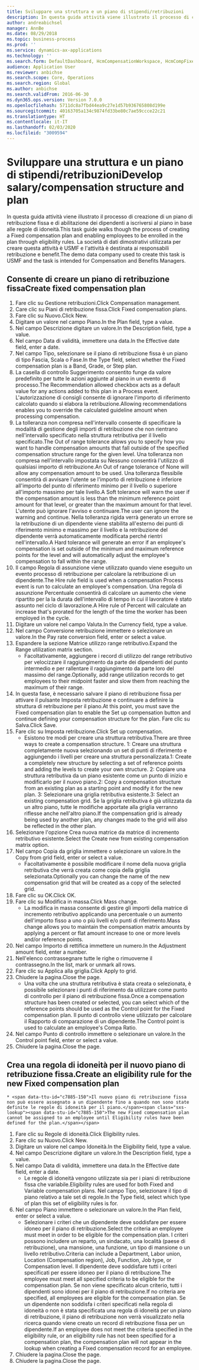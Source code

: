 ```yaml
---
title: Sviluppare una struttura e un piano di stipendi/retribuzioni
description: In questa guida attività viene illustrato il processo di creazione di un piano di retribuzione fissa e di abilitazione dei dipendenti a iscriversi al piano in base alle regole di idoneità.
author: andreabichsel
manager: AnnBe
ms.date: 08/29/2018
ms.topic: business-process
ms.prod: ''
ms.service: dynamics-ax-applications
ms.technology: ''
ms.search.form: DefaultDashboard, HcmCompensationWorkspace, HcmCompFixedPlansPart, HRMCompFixedPlanTable, HRMCompCreateGridDialog, HRCCompGridView, HRMCompEligibility,  HRCCompGrid
audience: Application User
ms.reviewer: anbichse
ms.search.scope: Core, Operations
ms.search.region: Global
ms.author: anbichse
ms.search.validFrom: 2016-06-30
ms.dyn365.ops.version: Version 7.0.0
ms.openlocfilehash: 5711dc8a7fbd44ea9c27e1d57b936765808d199e
ms.sourcegitcommit: 40163705a134c9874fd33be80c7ae59ccce22c21
ms.translationtype: HT
ms.contentlocale: it-IT
ms.lasthandoff: 02/03/2020
ms.locfileid: "3009594"
---
```

# <a name="develop-salarycompensation-structure-and-plan"></a><span data-ttu-id="c7885-103">Sviluppare una struttura e un piano di stipendi/retribuzioni</span><span class="sxs-lookup"><span data-stu-id="c7885-103">Develop salary/compensation structure and plan</span></span>



<span data-ttu-id="c7885-104">In questa guida attività viene illustrato il processo di creazione di un piano di retribuzione fissa e di abilitazione dei dipendenti a iscriversi al piano in base alle regole di idoneità.</span><span class="sxs-lookup"><span data-stu-id="c7885-104">This task guide walks though the process of creating a Fixed compensation plan and enabling employees to be enrolled in the plan through eligibility rules.</span></span> <span data-ttu-id="c7885-105">La società di dati dimostrativi utilizzata per creare questa attività è USMF e l'attività è destinata ai responsabili retribuzione e benefit.</span><span class="sxs-lookup"><span data-stu-id="c7885-105">The demo data company used to create this task is USMF and the task is intended for Compensation and Benefits Managers.</span></span>


## <a name="create-fixed-compensation-plan"></a><span data-ttu-id="c7885-106">Consente di creare un piano di retribuzione fissa</span><span class="sxs-lookup"><span data-stu-id="c7885-106">Create fixed compensation plan</span></span>
1. <span data-ttu-id="c7885-107">Fare clic su Gestione retribuzioni.</span><span class="sxs-lookup"><span data-stu-id="c7885-107">Click Compensation management.</span></span>
2. <span data-ttu-id="c7885-108">Care clic su Piani di retribuzione fissa.</span><span class="sxs-lookup"><span data-stu-id="c7885-108">Click Fixed compensation plans.</span></span>
3. <span data-ttu-id="c7885-109">Fare clic su Nuovo.</span><span class="sxs-lookup"><span data-stu-id="c7885-109">Click New.</span></span>
4. <span data-ttu-id="c7885-110">Digitare un valore nel campo Piano.</span><span class="sxs-lookup"><span data-stu-id="c7885-110">In the Plan field, type a value.</span></span>
5. <span data-ttu-id="c7885-111">Nel campo Descrizione digitare un valore.</span><span class="sxs-lookup"><span data-stu-id="c7885-111">In the Description field, type a value.</span></span>
6. <span data-ttu-id="c7885-112">Nel campo Data di validità, immettere una data.</span><span class="sxs-lookup"><span data-stu-id="c7885-112">In the Effective date field, enter a date.</span></span>
7. <span data-ttu-id="c7885-113">Nel campo Tipo, selezionare se il piano di retribuzione fissa è un piano di tipo Fascia, Scala o Fase.</span><span class="sxs-lookup"><span data-stu-id="c7885-113">In the Type field, select whether the Fixed compensation plan is a Band, Grade, or Step plan.</span></span>
8. <span data-ttu-id="c7885-114">La casella di controllo Suggerimento consentito funge da valore predefinito per tutte le azioni aggiunte al piano in un evento di processo.</span><span class="sxs-lookup"><span data-stu-id="c7885-114">The Recommendation allowed checkbox acts as a default value for any actions added to this plan in a Process event.</span></span>  <span data-ttu-id="c7885-115">L'autorizzazione di consigli consente di ignorare l'importo di riferimento calcolato quando si elabora la retribuzione.</span><span class="sxs-lookup"><span data-stu-id="c7885-115">Allowing recommendations enables you to override the calculated guideline amount when processing compensation.</span></span>
9. <span data-ttu-id="c7885-116">La tolleranza non compresa nell'intervallo consente di specificare la modalità di gestione degli importi di retribuzione che non rientrano nell'intervallo specificato nella struttura retributiva per il livello specificato.</span><span class="sxs-lookup"><span data-stu-id="c7885-116">The Out of range tolerance allows you to specify how you want to handle compensation amounts that fall outside of the specified compensation structure range for the given level.</span></span>  <span data-ttu-id="c7885-117">Una tolleranza non compresa nell'intervallo impostata su Nessuno consentirà l'utilizzo di qualsiasi importo di retribuzione.</span><span class="sxs-lookup"><span data-stu-id="c7885-117">An Out of range tolerance of None will allow any compensation amount to be used.</span></span>  <span data-ttu-id="c7885-118">Una tolleranza flessibile consentirà di avvisare l'utente se l'importo di retribuzione è inferiore all'importo del punto di riferimento minimo per il livello o superiore all'importo massimo per tale livello.</span><span class="sxs-lookup"><span data-stu-id="c7885-118">A Soft tolerance will warn the user if the compensation amount is less than the minimum reference point amount for that level, or greater than the maximum amount for that level.</span></span> <span data-ttu-id="c7885-119">L'utente può ignorare l'avviso e continuare.</span><span class="sxs-lookup"><span data-stu-id="c7885-119">The user can ignore the warning and continue.</span></span>  <span data-ttu-id="c7885-120">Nella tolleranza rigida verrà generato un errore se la retribuzione di un dipendente viene stabilita all'esterno dei punti di riferimento minimo e massimo per il livello e la retribuzione del dipendente verrà automaticamente modificata perché rientri nell'intervallo.</span><span class="sxs-lookup"><span data-stu-id="c7885-120">A Hard tolerance will generate an error if an employee's compensation is set outside of the minimum and maximum reference points for the level and will automatically adjust the employee's compensation to fall within the range.</span></span>
10. <span data-ttu-id="c7885-121">Il campo Regola di assunzione viene utilizzato quando viene eseguito un evento processo di retribuzione per calcolare la retribuzione di un dipendente.</span><span class="sxs-lookup"><span data-stu-id="c7885-121">The Hire rule field is used when a compensation Process event is run to calculate an employee's compensation.</span></span>  <span data-ttu-id="c7885-122">Una regola di assunzione Percentuale consentirà di calcolare un aumento che viene ripartito per la la durata dell'intervallo di tempo in cui il lavoratore è stato assunto nel ciclo di lavorazione.</span><span class="sxs-lookup"><span data-stu-id="c7885-122">A Hire rule of Percent will calculate an increase that's prorated for the length of the time the worker has been employed in the cycle.</span></span>
11. <span data-ttu-id="c7885-123">Digitare un valore nel campo Valuta.</span><span class="sxs-lookup"><span data-stu-id="c7885-123">In the Currency field, type a value.</span></span>
12. <span data-ttu-id="c7885-124">Nel campo Conversione retribuzione immettere o selezionare un valore.</span><span class="sxs-lookup"><span data-stu-id="c7885-124">In the Pay rate conversion field, enter or select a value.</span></span>
13. <span data-ttu-id="c7885-125">Espandere la sezione Matrice utilizzo range retributivo.</span><span class="sxs-lookup"><span data-stu-id="c7885-125">Expand the Range utilization matrix section.</span></span>
    * <span data-ttu-id="c7885-126">Facoltativamente, aggiungere i record di utilizzo del range retributivo per velocizzare il raggiungimento da parte dei dipendenti del punto intermedio e per rallentare il raggiungimento da parte loro del massimo del range.</span><span class="sxs-lookup"><span data-stu-id="c7885-126">Optionally, add range utilization records to get employees to their midpoint faster and slow them from reaching the maximum of their range.</span></span>  
14. <span data-ttu-id="c7885-127">In questa fase, è necessario salvare il piano di retribuzione fissa per attivare il pulsante Imposta retribuzione e continuare a definire la struttura di retribuzione per il piano.</span><span class="sxs-lookup"><span data-stu-id="c7885-127">At this point, you must save the Fixed compensation plan to enable the Set up compensation button and continue defining your compensation structure for the plan.</span></span>  <span data-ttu-id="c7885-128">Fare clic su Salva.</span><span class="sxs-lookup"><span data-stu-id="c7885-128">Click Save.</span></span>
15. <span data-ttu-id="c7885-129">Fare clic su Imposta retribuzione.</span><span class="sxs-lookup"><span data-stu-id="c7885-129">Click Set up compensation.</span></span>
    * <span data-ttu-id="c7885-130">Esistono tre modi per creare una struttura retributiva.</span><span class="sxs-lookup"><span data-stu-id="c7885-130">There are three ways to create a compensation structure.</span></span> <span data-ttu-id="c7885-131">1: Creare una struttura completamente nuova selezionando un set di punti di riferimento e aggiungendo i livelli per creare una struttura personalizzata.</span><span class="sxs-lookup"><span data-stu-id="c7885-131">1: Create a completely new structure by selecting a set of reference points and adding the levels to create your own structure.</span></span> <span data-ttu-id="c7885-132">2: Copiare una struttura retributiva da un piano esistente come un punto di inizio e modificarlo per il nuovo piano.</span><span class="sxs-lookup"><span data-stu-id="c7885-132">2: Copy a compensation structure from an existing plan as a starting point and modify it for the new plan.</span></span> <span data-ttu-id="c7885-133">3: Selezionare una griglia retributiva esistente.</span><span class="sxs-lookup"><span data-stu-id="c7885-133">3: Select an existing compensation grid.</span></span> <span data-ttu-id="c7885-134">Se la griglia retributiva è già utilizzata da un altro piano, tutte le modifiche apportate alla griglia verranno riflesse anche nell'altro piano.</span><span class="sxs-lookup"><span data-stu-id="c7885-134">If the compensation grid is already being used by another plan, any changes made to the grid will also be reflected in the other plan.</span></span>  
16. <span data-ttu-id="c7885-135">Selezionare l'opzione Crea nuova matrice da matrice di incremento retributivo esistente.</span><span class="sxs-lookup"><span data-stu-id="c7885-135">Select the Create new from existing compensation matrix option.</span></span>
17. <span data-ttu-id="c7885-136">Nel campo Copia da griglia immettere o selezionare un valore.</span><span class="sxs-lookup"><span data-stu-id="c7885-136">In the Copy from grid field, enter or select a value.</span></span>
    * <span data-ttu-id="c7885-137">Facoltativamente è possibile modificare il nome della nuova griglia retributiva che verrà creata come copia della griglia selezionata.</span><span class="sxs-lookup"><span data-stu-id="c7885-137">Optionally you can change the name of the new compensation grid that will be created as a copy of the selected grid.</span></span>  
18. <span data-ttu-id="c7885-138">Fare clic su OK.</span><span class="sxs-lookup"><span data-stu-id="c7885-138">Click OK.</span></span>
19. <span data-ttu-id="c7885-139">Fare clic su Modifica in massa.</span><span class="sxs-lookup"><span data-stu-id="c7885-139">Click Mass change.</span></span>
    * <span data-ttu-id="c7885-140">La modifica in massa consente di gestire gli importi della matrice di incremento retributivo applicando una percentuale o un aumento dell'importo fisso a uno o più livelli e/o punti di riferimento.</span><span class="sxs-lookup"><span data-stu-id="c7885-140">Mass change allows you to maintain the compensation matrix amounts by applying a percent or flat amount increase to one or more levels and/or reference points.</span></span>  
20. <span data-ttu-id="c7885-141">Nel campo Importo di rettifica immettere un numero.</span><span class="sxs-lookup"><span data-stu-id="c7885-141">In the Adjustment amount field, enter a number.</span></span>
21. <span data-ttu-id="c7885-142">Nell'elenco contrassegnare tutte le righe o rimuoverne il contrassegno.</span><span class="sxs-lookup"><span data-stu-id="c7885-142">In the list, mark or unmark all rows.</span></span>
22. <span data-ttu-id="c7885-143">Fare clic su Applica alla griglia.</span><span class="sxs-lookup"><span data-stu-id="c7885-143">Click Apply to grid.</span></span>
23. <span data-ttu-id="c7885-144">Chiudere la pagina.</span><span class="sxs-lookup"><span data-stu-id="c7885-144">Close the page.</span></span>
    * <span data-ttu-id="c7885-145">Una volta che una struttura retributiva è stata creata o selezionata, è possibile selezionare i punti di riferimento da utilizzare come punto di controllo per il piano di retribuzione fissa.</span><span class="sxs-lookup"><span data-stu-id="c7885-145">Once a compensation structure has been created or selected, you can select which of the reference points should be used as the Control point for the Fixed compensation plan.</span></span>  <span data-ttu-id="c7885-146">Il punto di controllo viene utilizzato per calcolare il Rapporto di comparazione di un dipendente.</span><span class="sxs-lookup"><span data-stu-id="c7885-146">The Control point is used to calculate an employee's Compa Ratio.</span></span>  
24. <span data-ttu-id="c7885-147">Nel campo Punto di controllo immettere o selezionare un valore.</span><span class="sxs-lookup"><span data-stu-id="c7885-147">In the Control point field, enter or select a value.</span></span>
25. <span data-ttu-id="c7885-148">Chiudere la pagina.</span><span class="sxs-lookup"><span data-stu-id="c7885-148">Close the page.</span></span>

## <a name="create-an-eligibility-rule-for-the-new-fixed-compensation-plan"></a><span data-ttu-id="c7885-149">Crea una regola di idoneità per il nuovo piano di retribuzione fissa.</span><span class="sxs-lookup"><span data-stu-id="c7885-149">Create an eligibility rule for the new Fixed compensation plan</span></span>
    * <span data-ttu-id="c7885-150">Il nuovo piano di retribuzione fissa non può essere assegnato a un dipendente fino a quando non sono state definite le regole di idoneità per il piano.</span><span class="sxs-lookup"><span data-stu-id="c7885-150">The new Fixed compensation plan cannot be assigned to an employee until Eligibility rules have been defined for the plan.</span></span>  
1. <span data-ttu-id="c7885-151">Fare clic su Regole di idoneità.</span><span class="sxs-lookup"><span data-stu-id="c7885-151">Click Eligibility rules.</span></span>
2. <span data-ttu-id="c7885-152">Fare clic su Nuovo.</span><span class="sxs-lookup"><span data-stu-id="c7885-152">Click New.</span></span>
3. <span data-ttu-id="c7885-153">Digitare un valore nel campo Idoneità.</span><span class="sxs-lookup"><span data-stu-id="c7885-153">In the Eligibility field, type a value.</span></span>
4. <span data-ttu-id="c7885-154">Nel campo Descrizione digitare un valore.</span><span class="sxs-lookup"><span data-stu-id="c7885-154">In the Description field, type a value.</span></span>
5. <span data-ttu-id="c7885-155">Nel campo Data di validità, immettere una data.</span><span class="sxs-lookup"><span data-stu-id="c7885-155">In the Effective date field, enter a date.</span></span>
    * <span data-ttu-id="c7885-156">Le regole di idoneità vengono utilizzate sia per i piani di retribuzione fissa che variabile.</span><span class="sxs-lookup"><span data-stu-id="c7885-156">Eligibility rules are used for both Fixed and Variable compensation plans.</span></span>  <span data-ttu-id="c7885-157">Nel campo Tipo, selezionare il tipo di piano relativo a tale set di regole.</span><span class="sxs-lookup"><span data-stu-id="c7885-157">In the Type field, select which type of plan this set of eligibility rules is for.</span></span>  
6. <span data-ttu-id="c7885-158">Nel campo Piano immettere o selezionare un valore.</span><span class="sxs-lookup"><span data-stu-id="c7885-158">In the Plan field, enter or select a value.</span></span>
    * <span data-ttu-id="c7885-159">Selezionare i criteri che un dipendente deve soddisfare per essere idoneo per il piano di retribuzione.</span><span class="sxs-lookup"><span data-stu-id="c7885-159">Select the criteria an employee must meet in order to be eligible for the compensation plan.</span></span> <span data-ttu-id="c7885-160">I criteri possono includere un reparto, un sindacato, una località (paese di retribuzione), una mansione, una funzione, un tipo di mansione o un livello retributivo.</span><span class="sxs-lookup"><span data-stu-id="c7885-160">Criteria can include a Department, Labor union, Location (Compensation region), Job, Function, Job type, or Compensation level.</span></span> <span data-ttu-id="c7885-161">Il dipendente deve soddisfare tutti i criteri specificati per essere idoneo per il piano di retribuzione.</span><span class="sxs-lookup"><span data-stu-id="c7885-161">The employee must meet all specified criteria to be eligible for the compensation plan.</span></span> <span data-ttu-id="c7885-162">Se non viene specificato alcun criterio, tutti i dipendenti sono idonei per il piano di retribuzione.</span><span class="sxs-lookup"><span data-stu-id="c7885-162">If no criteria are specified, all employees are eligible for the compensation plan.</span></span> <span data-ttu-id="c7885-163">Se un dipendente non soddisfa i criteri specificati nella regola di idoneità o non è stata specificata una regola di idoneità per un piano di retribuzione, il piano di retribuzione non verrà visualizzato nella ricerca quando viene creato un record di retribuzione fissa per un dipendente.</span><span class="sxs-lookup"><span data-stu-id="c7885-163">If an employee does not meet the criteria specified in the eligibility rule, or an eligibility rule has not been specified for a compensation plan, the compensation plan will not appear in the lookup when creating a Fixed compensation record for an employee.</span></span>  
7. <span data-ttu-id="c7885-164">Chiudere la pagina.</span><span class="sxs-lookup"><span data-stu-id="c7885-164">Close the page.</span></span>
8. <span data-ttu-id="c7885-165">Chiudere la pagina.</span><span class="sxs-lookup"><span data-stu-id="c7885-165">Close the page.</span></span>

